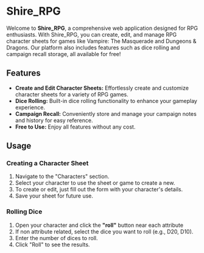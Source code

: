 # Shire_RPG

Welcome to **Shire_RPG**, a comprehensive web application designed for RPG enthusiasts. With Shire_RPG, you can create, edit, and manage RPG character sheets for games like Vampire: The Masquerade and Dungeons & Dragons. Our platform also includes features such as dice rolling and campaign recall storage, all available for free!
## Features

* **Create and Edit Character Sheets:** Effortlessly create and customize character sheets for a variety of RPG games.  
* **Dice Rolling:** Built-in dice rolling functionality to enhance your gameplay experience.  
* **Campaign Recall:** Conveniently store and manage your campaign notes and history for easy reference.  
* **Free to Use:** Enjoy all features without any cost.  


## Usage

### Creating a Character Sheet

1. Navigate to the "Characters" section.  
2. Select your character to use the sheet or game to create a new.  
3. To create or edit, just fill out the form with your character's details.  
4. Save your sheet for future use.  

### Rolling Dice

1. Open your character and click the **"roll"** button near each attribute    
2. If non attribute related, select the dice you want to roll (e.g., D20, D10).  
3. Enter the number of dices to roll.  
4. Click "Roll" to see the results.  
